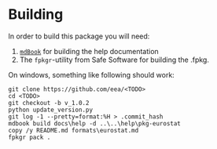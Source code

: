 # Building
In order to build this package you will need:

1. [`mdBook`](https://rust-lang.github.io/mdBook/) for building the help documentation
1. The `fpkgr`-utility from Safe Software for building the .fpkg.

On windows, something like following should work:

```
git clone https://github.com/eea/<TODO>
cd <TODO>
git checkout -b v_1.0.2
python update_version.py
git log -1 --pretty=format:%H > .commit_hash
mdbook build docs\help -d ..\..\help\pkg-eurostat
copy /y README.md formats\eurostat.md
fpkgr pack . 
```


